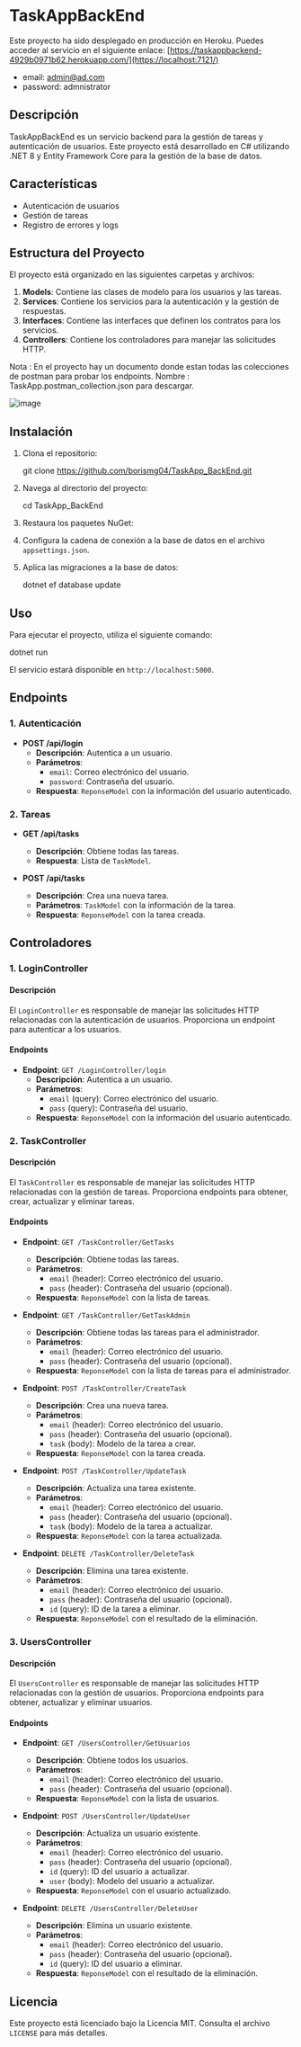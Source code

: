 # TaskAppBackEnd

Este proyecto ha sido desplegado en producción en Heroku. Puedes acceder al servicio en el siguiente enlace:
[https://taskappbackend-4929b0971b62.herokuapp.com/](https://localhost:7121/)

- email: admin@ad.com
- password: admnistrator

## Descripción

TaskAppBackEnd es un servicio backend para la gestión de tareas y autenticación de usuarios. Este proyecto está desarrollado en C# utilizando .NET 8 y Entity Framework Core para la gestión de la base de datos.

## Características

- Autenticación de usuarios
- Gestión de tareas
- Registro de errores y logs

## Estructura del Proyecto

El proyecto está organizado en las siguientes carpetas y archivos:

1. **Models**: Contiene las clases de modelo para los usuarios y las tareas.
2. **Services**: Contiene los servicios para la autenticación y la gestión de respuestas.
3. **Interfaces**: Contiene las interfaces que definen los contratos para los servicios.
4. **Controllers**: Contiene los controladores para manejar las solicitudes HTTP.

Nota : En el proyecto hay un documento donde estan todas las colecciones de postman para probar los endpoints.
Nombre : TaskApp.postman_collection.json para descargar.

![image](https://github.com/user-attachments/assets/04095ab1-1223-46e2-940e-cb4afab9a8bf)


## Instalación

1. Clona el repositorio:

   git clone https://github.com/borismg04/TaskApp_BackEnd.git

2. Navega al directorio del proyecto:

   cd TaskApp_BackEnd
   
3. Restaura los paquetes NuGet:
   
4. Configura la cadena de conexión a la base de datos en el archivo `appsettings.json`.

5. Aplica las migraciones a la base de datos:

   dotnet ef database update


## Uso

Para ejecutar el proyecto, utiliza el siguiente comando:

dotnet run


El servicio estará disponible en `http://localhost:5000`.

## Endpoints

### 1. Autenticación

- **POST /api/login**
    - **Descripción**: Autentica a un usuario.
    - **Parámetros**:
        - `email`: Correo electrónico del usuario.
        - `password`: Contraseña del usuario.
    - **Respuesta**: `ReponseModel` con la información del usuario autenticado.

### 2. Tareas

- **GET /api/tasks**
    - **Descripción**: Obtiene todas las tareas.
    - **Respuesta**: Lista de `TaskModel`.

- **POST /api/tasks**
    - **Descripción**: Crea una nueva tarea.
    - **Parámetros**: `TaskModel` con la información de la tarea.
    - **Respuesta**: `ReponseModel` con la tarea creada.

## Controladores

### 1. LoginController

#### Descripción

El `LoginController` es responsable de manejar las solicitudes HTTP relacionadas con la autenticación de usuarios. Proporciona un endpoint para autenticar a los usuarios.

#### Endpoints

- **Endpoint**: `GET /LoginController/login`
    - **Descripción**: Autentica a un usuario.
    - **Parámetros**:
        - `email` (query): Correo electrónico del usuario.
        - `pass` (query): Contraseña del usuario.
    - **Respuesta**: `ReponseModel` con la información del usuario autenticado.

### 2. TaskController

#### Descripción

El `TaskController` es responsable de manejar las solicitudes HTTP relacionadas con la gestión de tareas. Proporciona endpoints para obtener, crear, actualizar y eliminar tareas.

#### Endpoints

- **Endpoint**: `GET /TaskController/GetTasks`
    - **Descripción**: Obtiene todas las tareas.
    - **Parámetros**:
        - `email` (header): Correo electrónico del usuario.
        - `pass` (header): Contraseña del usuario (opcional).
    - **Respuesta**: `ReponseModel` con la lista de tareas.

- **Endpoint**: `GET /TaskController/GetTaskAdmin`
    - **Descripción**: Obtiene todas las tareas para el administrador.
    - **Parámetros**:
        - `email` (header): Correo electrónico del usuario.
        - `pass` (header): Contraseña del usuario (opcional).
    - **Respuesta**: `ReponseModel` con la lista de tareas para el administrador.

- **Endpoint**: `POST /TaskController/CreateTask`
    - **Descripción**: Crea una nueva tarea.
    - **Parámetros**:
        - `email` (header): Correo electrónico del usuario.
        - `pass` (header): Contraseña del usuario (opcional).
        - `task` (body): Modelo de la tarea a crear.
    - **Respuesta**: `ReponseModel` con la tarea creada.

- **Endpoint**: `POST /TaskController/UpdateTask`
    - **Descripción**: Actualiza una tarea existente.
    - **Parámetros**:
        - `email` (header): Correo electrónico del usuario.
        - `pass` (header): Contraseña del usuario (opcional).
        - `task` (body): Modelo de la tarea a actualizar.
    - **Respuesta**: `ReponseModel` con la tarea actualizada.

- **Endpoint**: `DELETE /TaskController/DeleteTask`
    - **Descripción**: Elimina una tarea existente.
    - **Parámetros**:
        - `email` (header): Correo electrónico del usuario.
        - `pass` (header): Contraseña del usuario (opcional).
        - `id` (query): ID de la tarea a eliminar.
    - **Respuesta**: `ReponseModel` con el resultado de la eliminación.

### 3. UsersController

#### Descripción

El `UsersController` es responsable de manejar las solicitudes HTTP relacionadas con la gestión de usuarios. Proporciona endpoints para obtener, actualizar y eliminar usuarios.

#### Endpoints

- **Endpoint**: `GET /UsersController/GetUsuarios`
    - **Descripción**: Obtiene todos los usuarios.
    - **Parámetros**:
        - `email` (header): Correo electrónico del usuario.
        - `pass` (header): Contraseña del usuario (opcional).
    - **Respuesta**: `ReponseModel` con la lista de usuarios.

- **Endpoint**: `POST /UsersController/UpdateUser`
    - **Descripción**: Actualiza un usuario existente.
    - **Parámetros**:
        - `email` (header): Correo electrónico del usuario.
        - `pass` (header): Contraseña del usuario (opcional).
        - `id` (query): ID del usuario a actualizar.
        - `user` (body): Modelo del usuario a actualizar.
    - **Respuesta**: `ReponseModel` con el usuario actualizado.

- **Endpoint**: `DELETE /UsersController/DeleteUser`
    - **Descripción**: Elimina un usuario existente.
    - **Parámetros**:
        - `email` (header): Correo electrónico del usuario.
        - `pass` (header): Contraseña del usuario (opcional).
        - `id` (query): ID del usuario a eliminar.
    - **Respuesta**: `ReponseModel` con el resultado de la eliminación.


## Licencia

Este proyecto está licenciado bajo la Licencia MIT. Consulta el archivo `LICENSE` para más detalles.
